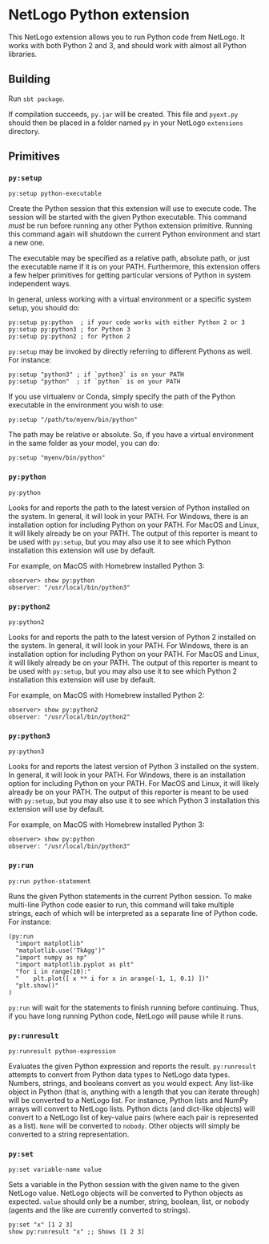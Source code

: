 
# NetLogo Python extension

This NetLogo extension allows you to run Python code from NetLogo. It works with both Python 2 and 3, and should work with almost all Python libraries.

## Building

Run `sbt package`.

If compilation succeeds, `py.jar` will be created. This file and `pyext.py` should then be placed in a folder named `py` in your NetLogo `extensions` directory.

## Primitives


### `py:setup`

```NetLogo
py:setup python-executable
```


Create the Python session that this extension will use to execute code. The session will be started with the given Python executable. This command *must* be run before running any other Python extension primitive. Running this command again will shutdown the current Python environment and start a new one.

 The executable may be specified as a relative path, absolute path, or just the executable name if it is on your PATH.
 Furthermore, this extension offers a few helper primitives for getting particular versions of Python in system
 independent ways.

 In general, unless working with a virtual environment or a specific system setup, you should do:

 ```NetLogo
 py:setup py:python  ; if your code works with either Python 2 or 3
 py:setup py:python3 ; for Python 3
 py:setup py:python2 ; for Python 2
 ```

`py:setup` may be invoked by directly referring to different Pythons as well. For instance:

```NetLogo
py:setup "python3" ; if `python3` is on your PATH
py:setup "python"  ; if `python` is on your PATH
```

If you use virtualenv or Conda, simply specify the path of the Python executable in the environment you wish to use:

```NetLogo
py:setup "/path/to/myenv/bin/python"
```

The path may be relative or absolute. So, if you have a virtual environment in the same folder as your model, you can do:

```NetLogo
py:setup "myenv/bin/python"
```
    


### `py:python`

```NetLogo
py:python
```


Looks for and reports the path to the latest version of Python installed on the system. In general, it will look in your PATH.
For Windows, there is an installation option for including Python on your PATH. For MacOS and Linux, it will likely
already be on your PATH. The output of this reporter is meant to be used with `py:setup`, but you may also use it to see
which Python installation this extension will use by default.

For example, on MacOS with Homebrew installed Python 3:
```NetLogo
observer> show py:python
observer: "/usr/local/bin/python3"
```



### `py:python2`

```NetLogo
py:python2
```


Looks for and reports the path to the latest version of Python 2 installed on the system. In general, it will look in your PATH.
For Windows, there is an installation option for including Python on your PATH. For MacOS and Linux, it will likely
already be on your PATH. The output of this reporter is meant to be used with `py:setup`, but you may also use it to see
which Python 2 installation this extension will use by default.

For example, on MacOS with Homebrew installed Python 2:
```NetLogo
observer> show py:python2
observer: "/usr/local/bin/python2"
```



### `py:python3`

```NetLogo
py:python3
```


Looks for and reports the latest version of Python 3 installed on the system. In general, it will look in your PATH.
For Windows, there is an installation option for including Python on your PATH. For MacOS and Linux, it will likely
already be on your PATH. The output of this reporter is meant to be used with `py:setup`, but you may also use it to see
which Python 3 installation this extension will use by default.

For example, on MacOS with Homebrew installed Python 3:
```NetLogo
observer> show py:python
observer: "/usr/local/bin/python3"
```



### `py:run`

```NetLogo
py:run python-statement
```


Runs the given Python statements in the current Python session. To make multi-line Python code easier to run, this command will take multiple strings, each of which will be interpreted as a separate line of Python code. For instance:

```NetLogo
(py:run
  "import matplotlib"
  "matplotlib.use('TkAgg')"
  "import numpy as np"
  "import matplotlib.pyplot as plt"
  "for i in range(10):"
  "    plt.plot([ x ** i for x in arange(-1, 1, 0.1) ])"
  "plt.show()"
)
```

`py:run` will wait for the statements to finish running before continuing. Thus, if you have long running Python code, NetLogo will pause while it runs.



### `py:runresult`

```NetLogo
py:runresult python-expression
```


Evaluates the given Python expression and reports the result. `py:runresult` attempts to convert from Python data types to NetLogo data types. Numbers, strings, and booleans convert as you would expect. Any list-like object in Python (that is, anything with a length that you can iterate through) will be converted to a NetLogo list. For instance, Python lists and NumPy arrays will convert to NetLogo lists. Python dicts (and dict-like objects) will convert to a NetLogo list of key-value pairs (where each pair is represented as a list). `None` will be converted to `nobody`. Other objects will simply be converted to a string representation.



### `py:set`

```NetLogo
py:set variable-name value
```


Sets a variable in the Python session with the given name to the given NetLogo value. NetLogo objects will be converted to Python objects as expected. `value` should only be a number, string, boolean, list, or nobody (agents and the like are currently converted to strings).

```NetLogo
py:set "x" [1 2 3]
show py:runresult "x" ;; Shows [1 2 3]
```



